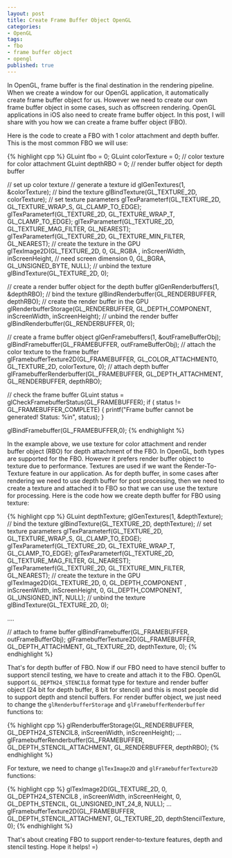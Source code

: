```yaml
---
layout: post
title: Create Frame Buffer Object OpenGL
categories:
- OpenGL
tags:
- fbo
- frame buffer object
- opengl
published: true
---
```


In OpenGL, frame buffer is the final destination in the rendering pipeline. When we create a window for our OpenGL application, it automatically create frame buffer object for us. However we need to create our own frame buffer object in some cases, such as offscreen rendering. OpenGL applications in iOS also need to create frame buffer object. In this post, I will share with you how we can create a frame buffer object (FBO).<!-- more -->

Here is the code to create a FBO with 1 color attachment and depth buffer. This is the most common FBO we will use:

{% highlight cpp %}
GLuint fbo = 0;
GLuint colorTexture = 0; // color texture for color attachment
GLuint depthRBO = 0; // render buffer object for depth buffer

// set up color texture
// generate a texture id
glGenTextures(1, &colorTexture);
// bind the texture
glBindTexture(GL_TEXTURE_2D, colorTexture);
// set texture parameters
glTexParameterf(GL_TEXTURE_2D, GL_TEXTURE_WRAP_S, GL_CLAMP_TO_EDGE);
glTexParameterf(GL_TEXTURE_2D, GL_TEXTURE_WRAP_T, GL_CLAMP_TO_EDGE);
glTexParameterf(GL_TEXTURE_2D, GL_TEXTURE_MAG_FILTER, GL_NEAREST);
glTexParameterf(GL_TEXTURE_2D, GL_TEXTURE_MIN_FILTER, GL_NEAREST);
// create the texture in the GPU
glTexImage2D(GL_TEXTURE_2D, 0, GL_RGBA , inScreenWidth, inScreenHeight, // need screen dimension
	0, GL_BGRA, GL_UNSIGNED_BYTE, NULL);
// unbind the texture
glBindTexture(GL_TEXTURE_2D, 0);

// create a render buffer object for the depth buffer
glGenRenderbuffers(1, &depthRBO);
// bind the texture
glBindRenderbuffer(GL_RENDERBUFFER, depthRBO);
// create the render buffer in the GPU
glRenderbufferStorage(GL_RENDERBUFFER, GL_DEPTH_COMPONENT, inScreenWidth, inScreenHeight);
// unbind the render buffer
glBindRenderbuffer(GL_RENDERBUFFER, 0);

// create a frame buffer object
glGenFramebuffers(1, &outFrameBufferObj);
glBindFramebuffer(GL_FRAMEBUFFER, outFrameBufferObj);
// attach the color texture to the frame buffer
glFramebufferTexture2D(GL_FRAMEBUFFER, GL_COLOR_ATTACHMENT0, GL_TEXTURE_2D, colorTexture, 0);
// attach depth buffer
glFramebufferRenderbuffer(GL_FRAMEBUFFER, GL_DEPTH_ATTACHMENT, GL_RENDERBUFFER, depthRBO);

// check the frame buffer
GLuint status = glCheckFramebufferStatus(GL_FRAMEBUFFER);
if ( status != GL_FRAMEBUFFER_COMPLETE)
{
	printf("Frame buffer cannot be generated! Status: %in", status);
}

glBindFramebuffer(GL_FRAMEBUFFER,0);
{% endhighlight %}

In the example above, we use texture for color attachment and render buffer object (RBO) for depth attachment of the FBO. In OpenGL, both types are supported for the FBO. However it prefers render buffer object to texture due to performance. Textures are used if we want the Render-To-Texture feature in our application. As for depth buffer, in some cases after rendering we need to use depth buffer for post processing, then we need to create a texture and attached it to FBO so that we can use use the texture for processing. Here is the code how we create depth buffer for FBO using texture:

{% highlight cpp %}
GLuint depthTexture;
glGenTextures(1, &depthTexture);
// bind the texture
glBindTexture(GL_TEXTURE_2D, depthTexture);
// set texture parameters
glTexParameterf(GL_TEXTURE_2D, GL_TEXTURE_WRAP_S, GL_CLAMP_TO_EDGE);
glTexParameterf(GL_TEXTURE_2D, GL_TEXTURE_WRAP_T, GL_CLAMP_TO_EDGE);
glTexParameterf(GL_TEXTURE_2D, GL_TEXTURE_MAG_FILTER, GL_NEAREST);
glTexParameterf(GL_TEXTURE_2D, GL_TEXTURE_MIN_FILTER, GL_NEAREST);
// create the texture in the GPU
glTexImage2D(GL_TEXTURE_2D, 0, GL_DEPTH_COMPONENT , inScreenWidth, inScreenHeight,
	0, GL_DEPTH_COMPONENT, GL_UNSIGNED_INT, NULL);
// unbind the texture
glBindTexture(GL_TEXTURE_2D, 0);

....

// attach to frame buffer
glBindFramebuffer(GL_FRAMEBUFFER, outFrameBufferObj);
glFramebufferTexture2D(GL_FRAMEBUFFER, GL_DEPTH_ATTACHMENT, GL_TEXTURE_2D, depthTexture, 0);
{% endhighlight %}


That's for depth buffer of FBO. Now if our FBO need to have stencil buffer to support stencil testing, we have to create and attach it to the FBO. OpenGL support `GL_DEPTH24_STENCIL8` format type for texture and render buffer object (24 bit for depth buffer, 8 bit for stencil) and this is most people did to support depth and stencil buffers. For render buffer object, we just need to change the `glRenderbufferStorage` and `glFramebufferRenderbuffer` functions to:

{% highlight cpp %}
glRenderbufferStorage(GL_RENDERBUFFER, GL_DEPTH24_STENCIL8, inScreenWidth, inScreenHeight);
...
glFramebufferRenderbuffer(GL_FRAMEBUFFER, GL_DEPTH_STENCIL_ATTACHMENT, GL_RENDERBUFFER, depthRBO);
{% endhighlight %}

For texture, we need to change `glTexImage2D` and `glFramebufferTexture2D` functions:

{% highlight cpp %}
glTexImage2D(GL_TEXTURE_2D, 0, GL_DEPTH24_STENCIL8 , inScreenWidth, inScreenHeight,
	0, GL_DEPTH_STENCIL, GL_UNSIGNED_INT_24_8, NULL);
...
glFramebufferTexture2D(GL_FRAMEBUFFER, GL_DEPTH_STENCIL_ATTACHMENT, GL_TEXTURE_2D, depthStencilTexture, 0);
{% endhighlight %}

That's about creating FBO to support render-to-texture features, depth and stencil testing. Hope it helps! =)
